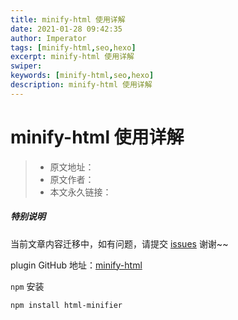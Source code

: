```yaml
---
title: minify-html 使用详解
date: 2021-01-28 09:42:35
author: Imperator
tags: [minify-html,seo,hexo]
excerpt: minify-html 使用详解
swiper:
keywords: [minify-html,seo,hexo]
description: minify-html 使用详解
---
```


# minify-html 使用详解

> * 原文地址：[]()
> * 原文作者：[]()
> * 本文永久链接：[]()

##### **特别说明**

当前文章内容迁移中，如有问题，请提交 [issues](https://github.com/Starrier/starrier.github.io/issues) 谢谢~~

plugin GitHub 地址：[minify-html](https://github.com/kangax/html-minifier)

`npm` 安装

```npm
npm install html-minifier
```



